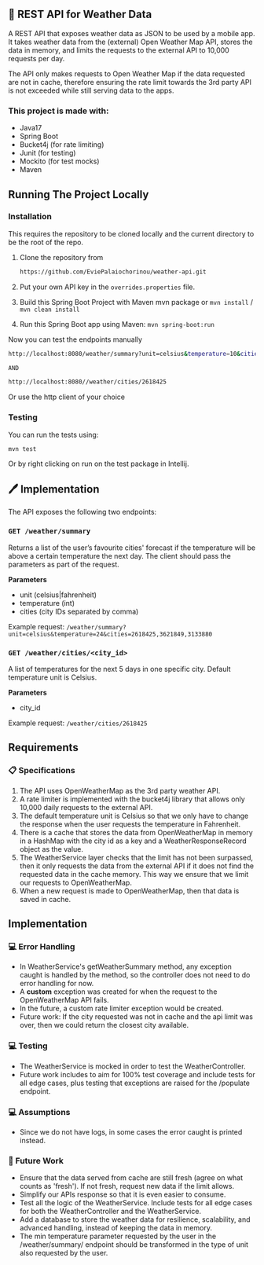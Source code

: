 ## 📝 REST API for Weather Data

A REST API that exposes weather data as JSON to be used by a mobile app.  
It takes weather data from the (external) Open Weather Map API, stores the data in memory, and limits the requests to the external API to 10,000 requests per day.

The API only makes requests to Open Weather Map if the data requested are not in cache, therefore ensuring the rate limit towards the 3rd party API is not exceeded while still serving data to the apps.

### This project is made with:
- Java17
- Spring Boot
- Bucket4j (for rate limiting)
- Junit (for testing)
- Mockito (for test mocks)
- Maven

## Running The Project Locally

### Installation
This requires the repository to be cloned locally and the current directory to be the root of the repo.

1. Clone the repository from
    ```sh
   https://github.com/EviePalaiochorinou/weather-api.git
    ```
2. Put your own API key in the `overrides.properties` file.

3. Build this Spring Boot Project with Maven mvn package or `mvn install` / `mvn clean install`
4. Run this Spring Boot app using Maven: `mvn spring-boot:run`


Now you can test the endpoints manually
  ```sh
  http://localhost:8080/weather/summary?unit=celsius&temperature=10&cities=2618425,3621849,3133880
  
  AND
  
  http://localhost:8080//weather/cities/2618425
  ``` 
Or use the http client of your choice

### Testing

You can run the tests using:
```shell script
mvn test
```
Or by right clicking on run on the test package in Intellij.

## 🖊️ Implementation

The API exposes the following two endpoints:

### `GET /weather/summary`

Returns a list of the user’s favourite cities' forecast if the temperature will be above a certain temperature the next day. The client should pass the parameters as part of the request.

**Parameters**
* unit (celsius|fahrenheit)
* temperature (int)
* cities (city IDs separated by comma)

Example request: `/weather/summary?unit=celsius&temperature=24&cities=2618425,3621849,3133880`

### `GET /weather/cities/<city_id>`

A list of temperatures for the next 5 days in one specific city. Default temperature unit is Celsius.

**Parameters**

* city_id

Example request: `/weather/cities/2618425`

## Requirements

### 📋 Specifications
1. The API uses OpenWeatherMap as the 3rd party weather API.
2. A rate limiter is implemented with the bucket4j library that allows only 10,000 daily requests to the external API.
3. The default temperature unit is Celsius so that we only have to change the response when the user requests the temperature in Fahrenheit.
4. There is a cache that stores the data from OpenWeatherMap in memory in a HashMap with the city id as a key and a WeatherResponseRecord object as the value.
5. The WeatherService layer checks that the limit has not been surpassed, then it only requests the data from the external API if it does not find the requested data in the cache memory. This way we ensure that we limit our requests to OpenWeatherMap.
6. When a new request is made to OpenWeatherMap, then that data is saved in cache.

## Implementation

### 💻 Error Handling

- In WeatherService's getWeatherSummary method, any exception caught is handled by the method, so the controller does not need to do error handling for now.
- A **custom** exception was created for when the request to the OpenWeatherMap API fails.
- In the future, a custom rate limiter exception would be created.
- Future work: If the city requested was not in cache and the api limit was over, then we could return the closest city available.


### 💻 Testing

- The WeatherService is mocked in order to test the WeatherController.
- Future work includes to aim for 100% test coverage and include tests for all edge cases, plus testing that exceptions are raised for the /populate endpoint.

### 💻 Assumptions

- Since we do not have logs, in some cases the error caught is printed instead.

### 💬 Future Work

- Ensure that the data served from cache are still fresh (agree on what counts as 'fresh'). If not fresh, request new data if the limit allows.
- Simplify our APIs response so that it is even easier to consume.
- Test all the logic of the WeatherService. Include tests for all edge cases for both the WeatherController and the WeatherService.
- Add a database to store the weather data for resilience, scalability, and advanced handling, instead of keeping the data in memory.
- The min temperature parameter requested by the user in the /weather/summary/ endpoint should be transformed in the type of unit also requested by the user.